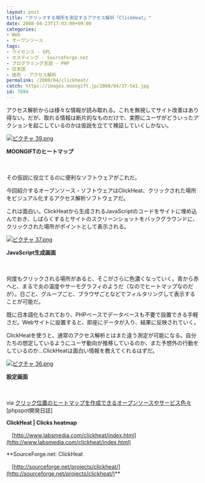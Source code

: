 ```yaml
---
layout: post
title: "クリックする場所を測定するアクセス解析「ClickHeat」"
date: 2008-04-23T17:03:00+09:00
categories:
- Web
- オープンソース
tags: 
- ライセンス - GPL
- ホスティング - SourceForge.net
- プログラミング言語 - PHP
- 日本語
- 技術 - アクセス解析
permalink: /2008/04/clickheat/
catch: https://images.moongift.jp/2008/04/37-tm1.jpg
id: 7894
---
```

アクセス解析からは様々な情報が読み取れる。これを無視してサイト改善はあり得ない。だが、取れる情報は断片的なものだけで、実際にユーザがどういったアクションを起こしているのかは仮説を立てて検証していくしかない。

  

[![ピクチャ 39.png](https://images.moongift.jp/2008/04/39-tm1.jpg)](https://images.moongift.jp/2008/04/391.jpg)  
  
**MOONGIFTのヒートマップ**

  

　

  

その仮説に役立てるのに便利なソフトウェアがこれだ。

  

今回紹介するオープンソース・ソフトウェアはClickHeat、クリックされた場所をビジュアル化するアクセス解析ソフトウェアだ。

  
  
<!--more-->  

これは面白い。ClickHeatから生成されるJavaScriptのコードをサイトに埋め込んでおき、しばらくするとサイトのスクリーンショットをバックグラウンドに、クリックされた場所がポイントとして表示される。

  

[![ピクチャ 37.png](https://images.moongift.jp/2008/04/37-tm1.jpg)](https://images.moongift.jp/2008/04/371.jpg)  
  
**JavaScript生成画面**

  

　

  

何度もクリックされる場所があると、そこがさらに色濃くなっていく。青から赤へと、まるで炎の温度やサーモグラフィのようだ（なのでヒートマップなのだが）。日ごと、グループごと、ブラウザごとなどでフィルタリングして表示することが可能だ。

  

既に日本語化もされており、PHPベースでデータベースも不要で設置できる手軽さだ。Webサイトに設置すると、即座にデータが入り、結果に反映されていく。

  

ClickHeatを使うと、通常のアクセス解析とはまた違う測定が可能になる。自分たちの想定しているようにユーザ動向が推移しているのか、また予想外の行動をしているのか…ClickHeatは面白い情報を教えてくれるはずだ。

  

[![ピクチャ 36.png](https://images.moongift.jp/2008/04/36-tm.jpg)](https://images.moongift.jp/2008/04/361.jpg)  
  
**設定画面**

  

　

  

via [クリック位置のヒートマップを作成できるオープンソースやサービス色々](http://phpspot.org/blog/archives/2008/04/post_194.html) [phpspot開発日誌]

  

**ClickHeat | Clicks heatmap**  
  
　[http://www.labsmedia.com/clickheat/index.html](http://www.labsmedia.com/clickheat/index.html)

  

**SourceForge.net: ClickHeat  
  
　[http://sourceforge.net/projects/clickheat/](http://sourceforge.net/projects/clickheat/)**

  
